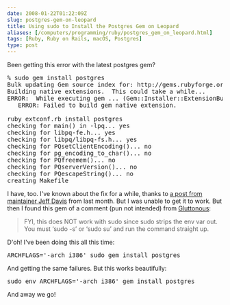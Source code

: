 ```yaml
--- 
date: 2008-01-22T01:22:09Z
slug: postgres-gem-on-leopard
title: Using sudo to Install the Postgres Gem on Leopard
aliases: [/computers/programming/ruby/postgres_gem_on_leopard.html]
tags: [Ruby, Ruby on Rails, macOS, Postgres]
type: post
---
```


<p>Been getting this error with the latest postgres gem?</p>

<pre>
% sudo gem install postgres
Bulk updating Gem source index for: http://gems.rubyforge.org
Building native extensions.  This could take a while...
ERROR:  While executing gem ... (Gem::Installer::ExtensionBuildError)
   ERROR: Failed to build gem native extension.

ruby extconf.rb install postgres
checking for main() in -lpq... yes
checking for libpq-fe.h... yes
checking for libpq/libpq-fs.h... yes
checking for PQsetClientEncoding()... no
checking for pg_encoding_to_char()... no
checking for PQfreemem()... no
checking for PQserverVersion()... no
checking for PQescapeString()... no
creating Makefile
</pre>

<p>I have, too. I've known about the fix for a while, thanks
to <a href="http://rubyforge.org/pipermail/ruby-pg-general/2007-December/000004.html" title="[Ruby-pg-general] osx leopard">a post from maintainer Jeff Davis</a>
from last month. But I was unable to get it to work. But then I found this gem
of a comment (pun not intended) from <a href="http://glu.ttono.us/articles/2007/12/22/postgresql-gem-on-leopard-stock-gem-system" title="Gluttonous: postgresql gem on Leopard stock gem system">Gluttonous</a>:</p>

<blockquote><p>FYI, this does NOT work with sudo since sudo strips the env var
out. You must ‘sudo -s’ or ‘sudo su’ and run the command straight
up.</p></blockquote>

<p>D'oh! I've been doing this all this time:</p>

<pre>
ARCHFLAGS=&#x0027;-arch i386&#x0027; sudo gem install postgres
</pre>

<p>And getting the same failures. But this works beautifully:</p>

<pre>
sudo env ARCHFLAGS=&#x0027;-arch i386&#x0027; gem install postgres
</pre>

<p>And away we go!</p>
